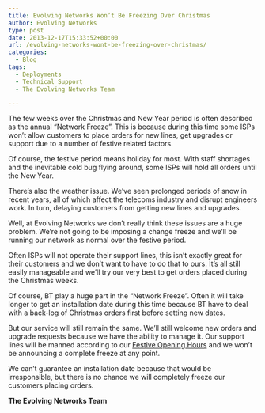 ```yaml
---
title: Evolving Networks Won’t Be Freezing Over Christmas
author: Evolving Networks
type: post
date: 2013-12-17T15:33:52+00:00
url: /evolving-networks-wont-be-freezing-over-christmas/
categories:
  - Blog
tags:
  - Deployments
  - Technical Support
  - The Evolving Networks Team

---
```

The few weeks over the Christmas and New Year period is often described as the annual “Network Freeze”. This is because during this time some ISPs won’t allow customers to place orders for new lines, get upgrades or support due to a number of festive related factors.

Of course, the festive period means holiday for most. With staff shortages and the inevitable cold bug flying around, some ISPs will hold all orders until the New Year.

There’s also the weather issue. We’ve seen prolonged periods of snow in recent years, all of which affect the telecoms industry and disrupt engineers work. In turn, delaying customers from getting new lines and upgrades.

Well, at Evolving Networks we don’t really think these issues are a huge problem. We’re not going to be imposing a change freeze and we’ll be running our network as normal over the festive period.

Often ISPs will not operate their support lines, this isn’t exactly great for their customers and we don’t want to have to do that to ours. It’s all still easily manageable and we’ll try our very best to get orders placed during the Christmas weeks.

Of course, BT play a huge part in the “Network Freeze”. Often it will take longer to get an installation date during this time because BT have to deal with a back-log of Christmas orders first before setting new dates.

But our service will still remain the same. We’ll still welcome new orders and upgrade requests because we have the ability to manage it. Our support lines will be manned according to our <a href="/end-of-year-round-up-festive-opening-hours/" target="_blank">Festive Opening Hours</a> and we won’t be announcing a complete freeze at any point.

We can’t guarantee an installation date because that would be irresponsible, but there is no chance we will completely freeze our customers placing orders.

**The Evolving Networks Team**
